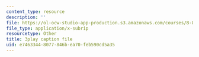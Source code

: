 ```yaml
---
content_type: resource
description: ''
file: https://ol-ocw-studio-app-production.s3.amazonaws.com/courses/8-821-string-theory-and-holographic-duality-fall-2014/e74633448077846bea70feb590cd5a35_14_8tzAd1rA.srt
file_type: application/x-subrip
resourcetype: Other
title: 3play caption file
uid: e7463344-8077-846b-ea70-feb590cd5a35
---
```

